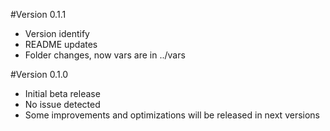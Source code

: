 #Version 0.1.1
* Version identify
* README updates
* Folder changes, now vars are in ../vars

#Version 0.1.0
* Initial beta release
* No issue detected
* Some improvements and optimizations will be released in next versions